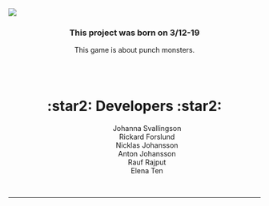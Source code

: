  
 <img src="https://i.imgur.com/v6CMtTq.jpg">
 

 <h3 align="center">This project was born on 3/12-19</h3>
<p align="center"> This game is about punch  monsters.
</p>
<br />

<br />

  <h1 align="center"> :star2: Developers :star2: </h1>
  <p align="center">
      &emsp; &emsp; &emsp;Johanna Svallingson      <br />
      &emsp; &emsp;&emsp; Rickard Forslund      <br />
      &emsp; &emsp;&emsp; Nicklas Johansson      <br />
      &emsp; &emsp;&emsp; Anton Johansson    <br />
     &emsp; &emsp;&emsp;  Rauf Rajput    <br />
     &emsp; &emsp;&emsp;  Elena Ten   </p>
<br />
<hr>

